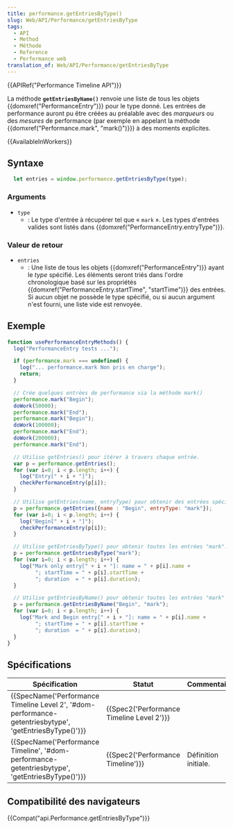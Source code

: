 ```yaml
---
title: performance.getEntriesByType()
slug: Web/API/Performance/getEntriesByType
tags:
  - API
  - Method
  - Méthode
  - Reference
  - Performance web
translation_of: Web/API/Performance/getEntriesByType
---
```

{{APIRef("Performance Timeline API")}}

La méthode **`getEntriesByName()`** renvoie une liste de tous les objets {{domxref("PerformanceEntry")}} pour le type donné. Les entrées de performance auront pu être créées au préalable avec des _marqueurs_ ou des _mesures_ de performance (par exemple en appelant la méthode {{domxref("Performance.mark", "mark()")}}) à des moments explicites.

{{AvailableInWorkers}}

## Syntaxe

```js
  let entries = window.performance.getEntriesByType(type);
```

### Arguments

- `type`
  - : Le type d'entrée à récupérer tel que « `mark` ». Les types d'entrées valides sont listés dans {{domxref("PerformanceEntry.entryType")}}.

### Valeur de retour

- `entries`
  - : Une liste de tous les objets {{domxref("PerformanceEntry")}} ayant le _type_ spécifié. Les éléments seront triés dans l'ordre chronologique basé sur les propriétés {{domxref("PerformanceEntry.startTime", "startTime")}} des entrées. Si aucun objet ne possède le type spécifié, ou si aucun argument n'est fourni, une liste vide est renvoyée.

## Exemple

```js
function usePerformanceEntryMethods() {
  log("PerformanceEntry tests ...");

  if (performance.mark === undefined) {
    log("... performance.mark Non pris en charge");
    return;
  }

  // Crée quelques entrées de performance via la méthode mark()
  performance.mark("Begin");
  doWork(50000);
  performance.mark("End");
  performance.mark("Begin");
  doWork(100000);
  performance.mark("End");
  doWork(200000);
  performance.mark("End");

  // Utilise getEntries() pour itérer à travers chaque entrée.
  var p = performance.getEntries();
  for (var i=0; i < p.length; i++) {
    log("Entry[" + i + "]");
    checkPerformanceEntry(p[i]);
  }

  // Utilise getEntries(name, entryType) pour obtenir des entrées spécifiques.
  p = performance.getEntries({name : "Begin", entryType: "mark"});
  for (var i=0; i < p.length; i++) {
    log("Begin[" + i + "]");
    checkPerformanceEntry(p[i]);
  }

  // Utilise getEntriesByType() pour obtenir toutes les entrées "mark".
  p = performance.getEntriesByType("mark");
  for (var i=0; i < p.length; i++) {
    log("Mark only entry[" + i + "]: name = " + p[i].name +
         "; startTime = " + p[i].startTime +
         "; duration  = " + p[i].duration);
  }

  // Utilise getEntriesByName() pour obtenir toutes les entrées "mark" nommées "Begin".
  p = performance.getEntriesByName("Begin", "mark");
  for (var i=0; i < p.length; i++) {
    log("Mark and Begin entry[" + i + "]: name = " + p[i].name +
         "; startTime = " + p[i].startTime +
         "; duration  = " + p[i].duration);
  }
}
```

## Spécifications

| Spécification                                                                                                                                        | Statut                                                   | Commentaire          |
| ---------------------------------------------------------------------------------------------------------------------------------------------------- | -------------------------------------------------------- | -------------------- |
| {{SpecName('Performance Timeline Level 2', '#dom-performance-getentriesbytype', 'getEntriesByType()')}} | {{Spec2('Performance Timeline Level 2')}} |                      |
| {{SpecName('Performance Timeline', '#dom-performance-getentriesbytype', 'getEntriesByType()')}}             | {{Spec2('Performance Timeline')}}             | Définition initiale. |

## Compatibilité des navigateurs

{{Compat("api.Performance.getEntriesByType")}}
